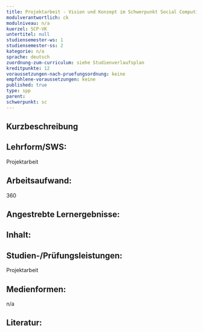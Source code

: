 ```yaml
---
title: Projektarbeit - Vision und Konzept im Schwerpunkt Social Computing
modulverantwortlich: ck
modulniveau: n/a
kuerzel: SCP-VK
untertitel: null
studiensemester-ws: 1
studiensemester-ss: 2
kategorie: n/a
sprache: deutsch
zuordnung-zum-curriculum: siehe Studienverlaufsplan
kreditpunkte: 12
voraussetzungen-nach-pruefungsordnung: keine
empfohlene-voraussetzungen: keine
published: true
type: spp
parent: 
schwerpunkt: sc
---
```


## Kurzbeschreibung

## Lehrform/SWS: 
Projektarbeit

## Arbeitsaufwand: 
360

## Angestrebte Lernergebnisse:

## Inhalt:

## Studien-/Prüfungsleistungen:
Projektarbeit

## Medienformen:
n/a

## Literatur:
